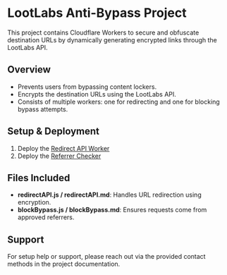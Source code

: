 # LootLabs Anti-Bypass Project

This project contains Cloudflare Workers to secure and obfuscate destination URLs by dynamically generating encrypted links through the LootLabs API.

## Overview
- Prevents users from bypassing content lockers.
- Encrypts the destination URLs using the LootLabs API.
- Consists of multiple workers: one for redirecting and one for blocking bypass attempts.

## Setup & Deployment
1. Deploy the [Redirect API Worker](https://github.com/kbdevs/lootlabs-antibypass/blob/main/redirectAPI.md)
2. Deploy the [Referrer Checker](https://github.com/kbdevs/lootlabs-antibypass/blob/main/blockBypass.md)


## Files Included
- **redirectAPI.js / redirectAPI.md**: Handles URL redirection using encryption.
- **blockBypass.js / blockBypass.md**: Ensures requests come from approved referrers.

## Support
For setup help or support, please reach out via the provided contact methods in the project documentation.
